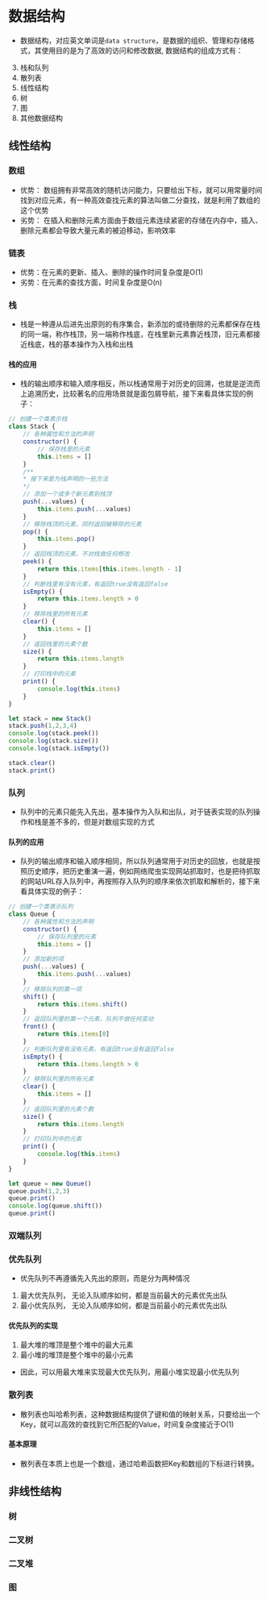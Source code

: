 # 数据结构
- 数据结构，对应英文单词是`data structure`，是数据的组织、管理和存储格式，其使用目的是为了高效的访问和修改数据, 数据结构的组成方式有：
3. 栈和队列
4. 散列表
1. 线性结构
2. 树
3. 图
4. 其他数据结构

## 线性结构
### 数组
- 优势： 数组拥有非常高效的随机访问能力，只要给出下标，就可以用常量时间找到对应元素，有一种高效查找元素的算法叫做二分查找，就是利用了数组的这个优势
- 劣势： 在插入和删除元素方面由于数组元素连续紧密的存储在内存中，插入、删除元素都会导致大量元素的被迫移动，影响效率


### 链表
- 优势：在元素的更新、插入、删除的操作时间复杂度是O(1)
- 劣势：在元素的查找方面，时间复杂度是O(n)

### 栈
- 栈是一种遵从后进先出原则的有序集合，新添加的或待删除的元素都保存在栈的同一端，称作栈顶，另一端称作栈底，在栈里新元素靠近栈顶，旧元素都接近栈底，栈的基本操作为入栈和出栈


#### 栈的应用
- 栈的输出顺序和输入顺序相反，所以栈通常用于对历史的回溯，也就是逆流而上追溯历史，比较著名的应用场景就是面包屑导航，接下来看具体实现的例子：
```js
// 创建一个类表示栈
class Stack {
    // 各种属性和方法的声明
    constructor() {
        // 保存栈里的元素
        this.items = []
    }
    /**
    * 接下来是为栈声明的一些方法
    */
    // 添加一个或多个新元素到栈顶
    push(...values) {
    	this.items.push(...values)
    }
    // 移除栈顶的元素，同时返回被移除的元素
    pop() {
    	this.items.pop()
    }
    // 返回栈顶的元素，不对栈做任何修改
    peek() {
    	return this.items[this.items.length - 1]
    }
    // 判断栈里有没有元素，有返回true没有返回false
    isEmpty() {
    	return this.items.length > 0
    }
    // 移除栈里的所有元素
    clear() {
    	this.items = []
    }
    // 返回栈里的元素个数
    size() {
    	return this.items.length
    }
    // 打印栈中的元素
    print() {
    	console.log(this.items)
    }
}

let stack = new Stack()
stack.push(1,2,3,4)
console.log(stack.peek())
console.log(stack.size())
console.log(stack.isEmpty())

stack.clear()
stack.print()
```

### 队列
- 队列中的元素只能先入先出，基本操作为入队和出队，对于链表实现的队列操作和栈是差不多的，但是对数组实现的方式

#### 队列的应用
- 队列的输出顺序和输入顺序相同，所以队列通常用于对历史的回放，也就是按照历史顺序，把历史重演一遍，例如网络爬虫实现网站抓取时，也是把待抓取的网站URL存入队列中，再按照存入队列的顺序来依次抓取和解析的，接下来看具体实现的例子：
```js
// 创建一个类表示队列
class Queue {
	// 各种属性和方法的声明
	constructor() {
		// 保存队列里的元素
		this.items = []
	}
	// 添加新的项
	push(...values) {
		this.items.push(...values)
	}
	// 移除队列的第一项
	shift() {
		return this.items.shift()
	}
	// 返回队列里的第一个元素，队列不做任何变动
	front() {
		return this.items[0]
	}
    // 判断队列里有没有元素，有返回true没有返回false
    isEmpty() {
    	return this.items.length > 0
    }
    // 移除队列里的所有元素
    clear() {
    	this.items = []
    }
    // 返回队列里的元素个数
    size() {
    	return this.items.length
    }
    // 打印队列中的元素
    print() {
    	console.log(this.items)
    }
}

let queue = new Queue()
queue.push(1,2,3)
queue.print()
console.log(queue.shift())
queue.print()
```

### 双端队列

### 优先队列
- 优先队列不再遵循先入先出的原则，而是分为两种情况
1. 最大优先队列， 无论入队顺序如何，都是当前最大的元素优先出队
2. 最小优先队列， 无论入队顺序如何，都是当前最小的元素优先出队

#### 优先队列的实现
1. 最大堆的堆顶是整个堆中的最大元素
2. 最小堆的堆顶是整个堆中的最小元素

- 因此，可以用最大堆来实现最大优先队列，用最小堆实现最小优先队列


### 散列表
- 散列表也叫哈希列表，这种数据结构提供了键和值的映射关系，只要给出一个Key，就可以高效的查找到它所匹配的Value，时间复杂度接近于O(1)

#### 基本原理
- 散列表在本质上也是一个数组，通过哈希函数把Key和数组的下标进行转换。


## 非线性结构
### 树

### 二叉树

### 二叉堆

### 图

<style>
#app .theme-default-content {
    max-width: 1200px;
}
</style>
